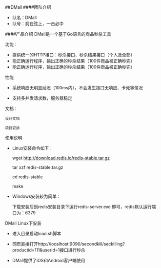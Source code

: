 ##DMall
####团队介绍
+ 队名：DMall
+ 队号：箭在弦上，一击必中

####产品介绍
DMall是一个基于Go语言的商品秒杀工具

功能：

+ 提供统一的HTTP接口：秒杀接口、秒杀结果接口（个人及全部）
+ 能正确运行程序，输出正确的秒杀结果（100件商品被正确秒完）
+ 能正确运行程序，输出正确的秒杀结果（100件商品被正确秒完）

性能

+ 系统响应无明显延迟（100ms内），不会发生接口无响应、卡死等情况

+ 支持多并发请求数，服务器稳定


文档：

	设计文档

	项目安排


使用说明

+ Linux安装命令如下：

	wget http://download.redis.io/redis-stable.tar.gz

	tar xzf redis-stable.tar.gz

	cd redis-stable

	make

+ Windows安装较为简单：

	下载安装后到redis安装目录下运行redis-server.exe 即可，redis默认运行端口为：6379

DMall Linux下安装

+ 进入目录启动load.sh脚本

+ 网页直接打开http://localhost:9090/secondkill/seckilling?productid=111&userid=1接口进行秒杀
+  DMall提供了iOS和Android客户端使用
